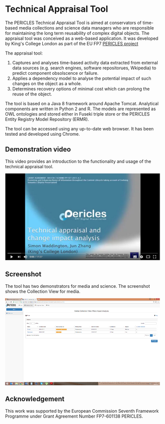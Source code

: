 # Technical Appraisal Tool
The PERICLES Technical Appraisal Tool is aimed at conservators of time-based media collections and science data managers who are responsible for maintaining the long term reusability of complex digital objects. The appraisal tool was conceived as a web-based application. It was developed by King's College London as part of the EU FP7  [PERICLES project](http://www.pericles-project.eu/) 

The appraisal tool:
1. Captures and analyses time-based activity data extracted from external data sources (e.g. search engines, software repositorues, Wkipedia) to predict component obsolscence or failure.
2. Applies a dependency model to analyse the potential impact of such changes on the object as a whole.
3. Determines recovery options of minimal cost which can prolong the reuse of the object.

The tool is based on a Java 8 framework around Apache Tomcat. Analytical components are written in Python 2 and R. The models are represented as OWL ontologies and stored either in Fuseki triple store or the PERICLES Entity Registry Model Repository (ERMR).

The tool can be accessed using any up-to-date web browser. It has been tested and developed using Chrome.

## Demonstration video

This video provides an introduction to the functionality and usage of the technical appraisal tool. 

[![Youtube video](https://raw.githubusercontent.com/pericles-project/TechnicalAppraisalTool/master/youtubevideo.png)](https://www.youtube.com/watch?v=pd7zWr7KYJw) 

## Screenshot

The tool has two demonstrators for media and science. The screenshot shows the Collection View for media.

[![Screenshot](https://raw.githubusercontent.com/pericles-project/TechnicalAppraisalTool/master/screenshot.png)](https://raw.githubusercontent.com/pericles-project/TechnicalAppraisalTool/master/screenshot.png)

## Acknowledgement

This work was supported by the European Commission Seventh Framework Programme under Grant Agreement Number FP7-601138 PERICLES. 
